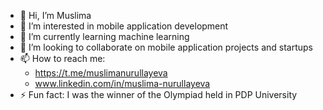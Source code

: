 - 👋 Hi, I’m Muslima
- 👀 I’m interested in mobile application development
- 🌱 I’m currently learning machine learning 
- 💞️ I’m looking to collaborate on mobile application projects and startups
- 📫 How to reach me:
    - https://t.me/muslimanurullayeva
    - www.linkedin.com/in/muslima-nurullayeva
- ⚡ Fun fact: I was the winner of the Olympiad held in PDP University

